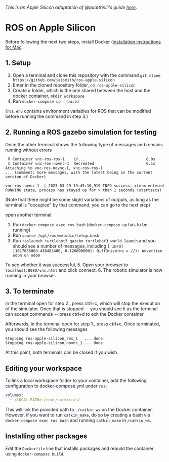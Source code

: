 _This is an Apple Silicon adaptation of @quattrinili's guide [here](https://github.com/quattrinili/vnc-ros)_.

# ROS on Apple Silicon

Before following the next two steps, install Docker ([installation instructions for Mac](https://docs.docker.com/docker-for-mac/install/).

## 1. Setup
1. Open a terminal and clone this repository with the command `git clone https://github.com/jaismith/ros-apple-silicon`
2. Enter in the cloned repository folder, `cd ros-apple-silicon`
3. Create a folder, which is the one shared between the host and the docker container, `mkdir workspace`
4. Run `docker-compose up --build`

(`ros.env` contains environment variables for ROS that can be modified before running the command in step 3.)

## 2. Running a ROS gazebo simulation for testing
Once the other terminal shows the following type of messages and remains running without errors

     ⠿ Container vnc-ros-ros-1    Cr...                           0.0s
     ⠿ Container vnc-ros-novnc-1  Recreated                       0.1s
    Attaching to vnc-ros-novnc-1, vnc-ros-ros-1
    ... (comment: more messages, with the latest being in the current version of Docker)

    vnc-ros-novnc-1  | 2023-03-29 19:45:10,919 INFO success: xterm entered RUNNING state, process has stayed up for > than 1 seconds (startsecs)

(Note that there might be some slight variations of outputs, as long as the terminal is "occupied" by that command, you can go to the next step)


open another terminal:
1. Run `docker-compose exec ros bash` (`docker-compose up` has to be running)
2. Run `source /opt/ros/melodic/setup.bash`
3. Run `roslaunch turtlebot3_gazebo turtlebot3_world.launch` and you should see a number of messages, including `[ INFO] [1617035063.438483400, 0.126000000]: DiffDrive(ns = //): Advertise odom on odom `

To see whether it was successful, 
5. Open your browser to `localhost:8080/vnc.html` and click connect.
6. The robotic simulator is now running in your browser.

## 3. To terminate

In the terminal open for step 2., press ctrl+c, which will stop the execution of the simulator. Once that is stopped -- you should see it as the terminal can accept commands -- press ctrl+d to exit the Docker container.

Afterwards, in the terminal open for step 1., press ctrl+c. Once terminated, you should see the following messages

    Stopping ros-apple-silicon_ros_1   ... done
    Stopping ros-apple-silicon_novnc_1 ... done

At this point, both terminals can be closed if you wish.

## Editing your workspace
To link a local workspace folder to your container, add the following configuration to docker-compose.yml under `ros`:

```yml
volumes: 
  - <LOCAL_PATH>:/root/catkin_ws/
```

This will link the provided path to `~/catkin_ws` on the Docker container. However, if you want to run `catkin_make`, do so by creating a bash via `docker-compose exec ros bash` and running `catkin_make` in `/catkin_ws`.

## Installing other packages
Edit the `Dockerfile` line that installs packages and rebuild the container using `docker-compose build`.
